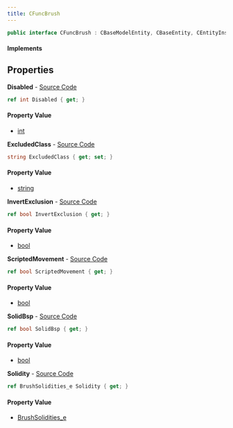 ```yaml
---
title: CFuncBrush
---
```


```csharp
public interface CFuncBrush : CBaseModelEntity, CBaseEntity, CEntityInstance, ISchemaClass<CEntityInstance>, ISchemaClass<CBaseEntity>, ISchemaClass<CBaseModelEntity>, ISchemaClass<CFuncBrush>, ISchemaField, ISchemaClass, INativeHandle
```

#### Implements

## Properties

**Disabled** - [Source Code](https://github.com/swiftly-solution/swiftlys2/blob/main/managed/src/SwiftlyS2.Generated/Schemas/Interfaces/CFuncBrush.cs#L18)

```csharp
ref int Disabled { get; }
```

#### Property Value

- [int](https://learn.microsoft.com/dotnet/api/system.int32)

**ExcludedClass** - [Source Code](https://github.com/swiftly-solution/swiftlys2/blob/main/managed/src/SwiftlyS2.Generated/Schemas/Interfaces/CFuncBrush.cs#L22)

```csharp
string ExcludedClass { get; set; }
```

#### Property Value

- [string](https://learn.microsoft.com/dotnet/api/system.string)

**InvertExclusion** - [Source Code](https://github.com/swiftly-solution/swiftlys2/blob/main/managed/src/SwiftlyS2.Generated/Schemas/Interfaces/CFuncBrush.cs#L24)

```csharp
ref bool InvertExclusion { get; }
```

#### Property Value

- [bool](https://learn.microsoft.com/dotnet/api/system.boolean)

**ScriptedMovement** - [Source Code](https://github.com/swiftly-solution/swiftlys2/blob/main/managed/src/SwiftlyS2.Generated/Schemas/Interfaces/CFuncBrush.cs#L26)

```csharp
ref bool ScriptedMovement { get; }
```

#### Property Value

- [bool](https://learn.microsoft.com/dotnet/api/system.boolean)

**SolidBsp** - [Source Code](https://github.com/swiftly-solution/swiftlys2/blob/main/managed/src/SwiftlyS2.Generated/Schemas/Interfaces/CFuncBrush.cs#L20)

```csharp
ref bool SolidBsp { get; }
```

#### Property Value

- [bool](https://learn.microsoft.com/dotnet/api/system.boolean)

**Solidity** - [Source Code](https://github.com/swiftly-solution/swiftlys2/blob/main/managed/src/SwiftlyS2.Generated/Schemas/Interfaces/CFuncBrush.cs#L16)

```csharp
ref BrushSolidities_e Solidity { get; }
```

#### Property Value

- [BrushSolidities_e](/docs/api/shared/schemadefinitions/brushsolidities_e)


